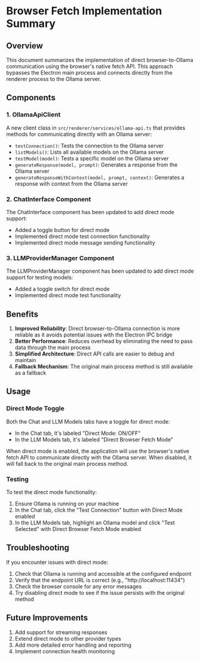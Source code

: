 # Browser Fetch Implementation Summary

## Overview

This document summarizes the implementation of direct browser-to-Ollama communication using the browser's native fetch API. This approach bypasses the Electron main process and connects directly from the renderer process to the Ollama server.

## Components

### 1. OllamaApiClient

A new client class in `src/renderer/services/ollama-api.ts` that provides methods for communicating directly with an Ollama server:

- `testConnection()`: Tests the connection to the Ollama server
- `listModels()`: Lists all available models on the Ollama server
- `testModel(model)`: Tests a specific model on the Ollama server
- `generateResponse(model, prompt)`: Generates a response from the Ollama server
- `generateResponseWithContext(model, prompt, context)`: Generates a response with context from the Ollama server

### 2. ChatInterface Component

The ChatInterface component has been updated to add direct mode support:

- Added a toggle button for direct mode
- Implemented direct mode test connection functionality
- Implemented direct mode message sending functionality

### 3. LLMProviderManager Component

The LLMProviderManager component has been updated to add direct mode support for testing models:

- Added a toggle switch for direct mode
- Implemented direct mode test functionality

## Benefits

1. **Improved Reliability**: Direct browser-to-Ollama connection is more reliable as it avoids potential issues with the Electron IPC bridge
2. **Better Performance**: Reduces overhead by eliminating the need to pass data through the main process
3. **Simplified Architecture**: Direct API calls are easier to debug and maintain
4. **Fallback Mechanism**: The original main process method is still available as a fallback

## Usage

### Direct Mode Toggle

Both the Chat and LLM Models tabs have a toggle for direct mode:

- In the Chat tab, it's labeled "Direct Mode: ON/OFF"
- In the LLM Models tab, it's labeled "Direct Browser Fetch Mode"

When direct mode is enabled, the application will use the browser's native fetch API to communicate directly with the Ollama server. When disabled, it will fall back to the original main process method.

### Testing

To test the direct mode functionality:

1. Ensure Ollama is running on your machine
2. In the Chat tab, click the "Test Connection" button with Direct Mode enabled
3. In the LLM Models tab, highlight an Ollama model and click "Test Selected" with Direct Browser Fetch Mode enabled

## Troubleshooting

If you encounter issues with direct mode:

1. Check that Ollama is running and accessible at the configured endpoint
2. Verify that the endpoint URL is correct (e.g., "http://localhost:11434")
3. Check the browser console for any error messages
4. Try disabling direct mode to see if the issue persists with the original method

## Future Improvements

1. Add support for streaming responses
2. Extend direct mode to other provider types
3. Add more detailed error handling and reporting
4. Implement connection health monitoring